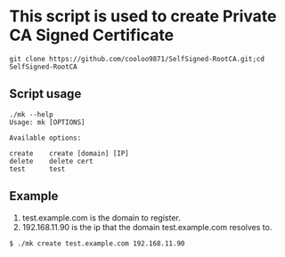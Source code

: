 # This script is used to create Private CA Signed Certificate

```
git clone https://github.com/cooloo9871/SelfSigned-RootCA.git;cd SelfSigned-RootCA
```
## Script usage
```
./mk --help
Usage: mk [OPTIONS]

Available options:

create    create [domain] [IP]
delete    delete cert
test      test
```

## Example
1. test.example.com is the domain to register.
2. 192.168.11.90 is the ip that the domain test.example.com resolves to.
```
$ ./mk create test.example.com 192.168.11.90
```
